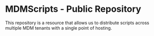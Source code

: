 # MDMScripts - Public Repository

This repository is a resource that allows us to distribute scripts across multiple MDM tenants with a single point of hosting.
